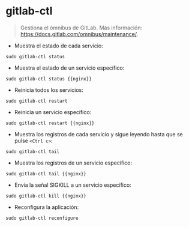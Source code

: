 # gitlab-ctl

> Gestiona el ómnibus de GitLab.
> Más información: <https://docs.gitlab.com/omnibus/maintenance/>.

- Muestra el estado de cada servicio:

`sudo gitlab-ctl status`

- Muestra el estado de un servicio específico:

`sudo gitlab-ctl status {{nginx}}`

- Reinicia todos los servicios:

`sudo gitlab-ctl restart`

- Reinicia un servicio específico:

`sudo gitlab-ctl restart {{nginx}}`

- Muestra los registros de cada servicio y sigue leyendo hasta que se pulse `<Ctrl c>`:

`sudo gitlab-ctl tail`

- Muestra los registros de un servicio específico:

`sudo gitlab-ctl tail {{nginx}}`

- Envia la señal SIGKILL a un servicio específico:

`sudo gitlab-ctl kill {{nginx}}`

- Reconfigura la aplicación:

`sudo gitlab-ctl reconfigure`
